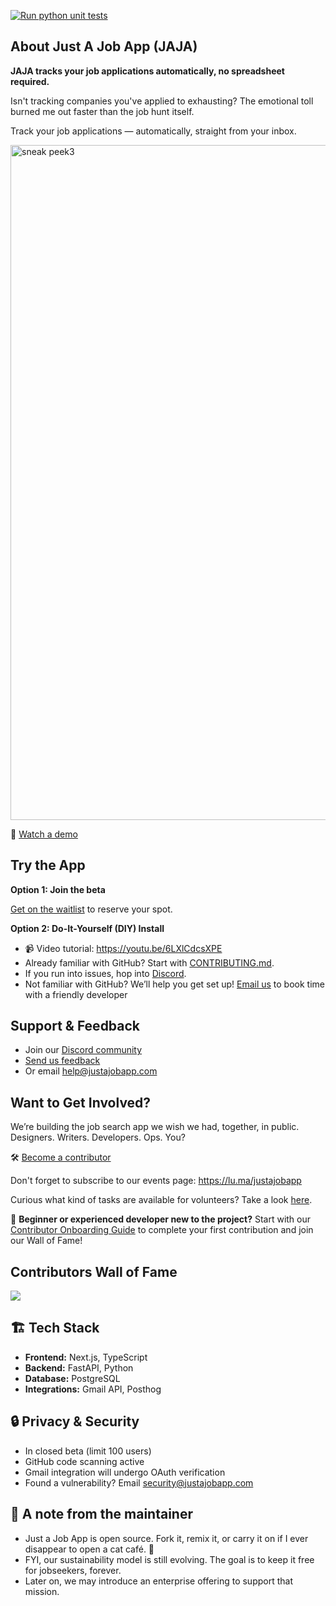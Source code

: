 [![Run python unit tests](https://github.com/macro1/jobseeker-analytics/actions/workflows/pytest.yml/badge.svg)](https://github.com/macro1/jobseeker-analytics/actions/workflows/pytest.yml)

## **About Just A Job App (JAJA)**

**JAJA tracks your job applications automatically, no spreadsheet required.** 

Isn't tracking companies you've applied to exhausting? The emotional toll burned me out faster than the job hunt itself.

Track your job applications — automatically, straight from your inbox.

<img width="1080" height="1080" alt="sneak peek3" src="https://github.com/user-attachments/assets/7b56f88a-ca3a-464b-a338-19825165674b" />

🎥 [Watch a demo](https://youtube.com/shorts/YT7qzTh2Q7A?feature=share)

## **Try the App**

**Option 1: Join the beta**

[Get on the waitlist](https://app.formbricks.com/s/cmagfwkuu3f8bug01e340supq) to reserve your spot.

**Option 2: Do-It-Yourself (DIY) Install**
-  📹 Video tutorial: https://youtu.be/6LXlCdcsXPE 
- Already familiar with GitHub? Start with [CONTRIBUTING.md](https://github.com/lnovitz/jobseeker-analytics/blob/main/CONTRIBUTING.md).
- If you run into issues, hop into [Discord](https://discord.gg/gsdpMchCam).
- Not familiar with GitHub? We’ll help you get set up! [Email us](mailto:help@justajobapp.com?subject=Help%20Running%20App%20On%20Personal%20Computer) to book time with a friendly developer

## **Support & Feedback**

- Join our [Discord community](https://discord.gg/gsdpMchCam)
- [Send us feedback](https://docs.google.com/forms/d/e/1FAIpQLSeTJB5JDo-SNdVn2Ga3caExaYlwempeYHhWbEiao3jNCWXogQ/viewform?usp=sharing)
- Or email [help@justajobapp.com](mailto:help@justajobapp.com)

## Want to Get Involved?
We’re building the job search app we wish we had, together, in public.
Designers. Writers. Developers. Ops. You?

🛠 [Become a contributor](https://app.formbricks.com/s/tq4y6lav6f3qdb4mkoiyslpn)

Don't forget to subscribe to our events page: https://lu.ma/justajobapp

Curious what kind of tasks are available for volunteers? Take a look [here](https://github.com/just-a-job-app/jobseeker-analytics/issues?q=is%3Aissue%20state%3Aopen%20label%3A%22help%20wanted%22%20no%3Aassignee).

🎯 **Beginner or experienced developer new to the project?** Start with our [Contributor Onboarding Guide](CONTRIBUTOR_ONBOARDING.md) to complete your first contribution and join our Wall of Fame!


## Contributors Wall of Fame

<a href="https://github.com/just-a-job-app/jobseeker-analytics/graphs/contributors">
  <img src="https://contrib.rocks/image?repo=just-a-job-app/jobseeker-analytics" />
</a>

##  🏗 **Tech Stack**

- **Frontend:** Next.js, TypeScript
- **Backend:** FastAPI, Python
- **Database:** PostgreSQL
- **Integrations:** Gmail API, Posthog

## 🔒 **Privacy & Security**

- In closed beta (limit 100 users)
- GitHub code scanning active
- Gmail integration will undergo OAuth verification
- Found a vulnerability? Email security@justajobapp.com

## 📢 **A note from the maintainer**

- Just a Job App is open source. Fork it, remix it, or carry it on if I ever disappear to open a cat café. 🐾
- FYI, our sustainability model is still evolving. The goal is to keep it free for jobseekers, forever.
- Later on, we may introduce an enterprise offering to support that mission.

